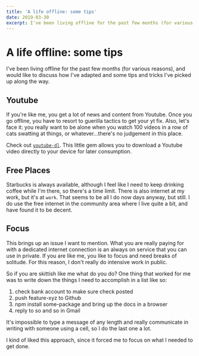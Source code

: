 ```yaml
---
title: 'A life offline: some tips'
date: 2019-03-30
excerpt: I've been living offline for the past few months (for various reasons), and would like to discuss how I've adapted and some tips and tricks I've picked up along the way.
---
```

# A life offline: some tips

I've been living offline for the past few months (for various reasons), and would like to discuss how I've adapted and some tips and tricks I've picked up along the way.

## Youtube

If you're like me, you get a lot of news and content from Youtube. Once you go offline, you have to resort to guerilla tactics to get your yt fix. Also, let's face it: you really want to be alone when you watch 100 videos in a row of cats swatting at things, or whatever...there's no judgement in this place.

Check out [`youtube-dl`](https://ytdl-org.github.io/youtube-dl/). This little gem allows you to download a Youtube video directly to your device for later consumption.

## Free Places

Starbucks is always available, although I feel like I need to keep drinking coffee while I'm there, so there's a time limit. There is also internet at my work, but it's at `work`. That seems to be all I do now days anyway, but still. I do use the free internet in the community area where I live quite a bit, and have found it to be decent.

## Focus

This brings up an issue I want to mention. What you are really paying for with a dedicated internet connection is an always on service that you can use in private. If you are like me, you like to focus and need breaks of solitude. For this reason, I don't really do intensive work in public.

So if you are skittish like me what do you do? One thing that worked for me was to write down the things I need to accomplish in a list like so:

1. check bank account to make sure check posted
2. push feature-xyz to Github
3. npm install some-package and bring up the docs in a browser
4. reply to so and so in Gmail

It's impossible to type a message of any length and really communicate in writing with someone using a cell, so I do the last one a lot.

I kind of liked this approach, since it forced me to focus on what I needed to get done.
